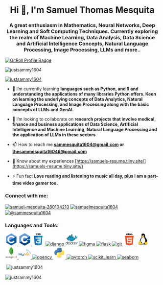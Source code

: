 <h1 align="center">Hi 👋, I'm Samuel Thomas Mesquita</h1>
<h3 align="center">A great enthusiasm in Mathematics, Neural Networks, Deep Learning and Soft Computing Techniques. Currently exploring the realm of Machine Learning, Data Analysis, Data Science and Artificial Intelligence Concepts, Natural Language Processing, Image Processing, LLMs and more..</h3>

<a href="https://gitroll.io/profile/u2XtrDykd8QcQUQxq8R9vJQ1aNak1" target="_blank"><img src="https://gitroll.io/api/badges/profiles/v1/u2XtrDykd8QcQUQxq8R9vJQ1aNak1" alt="GitRoll Profile Badge"/></a>

<p align="left"> <img src="https://komarev.com/ghpvc/?username=justsammy1604&label=Profile%20views&color=0e75b6&style=flat" alt="justsammy1604" /> </p>

<p align="left"> <a href="https://github.com/ryo-ma/github-profile-trophy"><img src="https://github-profile-trophy.vercel.app/?username=justsammy1604" alt="justsammy1604" /></a> </p>

- 🌱 I’m currently learning **languages such as Python, and R and understanding the applications of many libraries Python offers. Keen on learning the underlying concepts of Data Analytics, Natural Language Processing, and Image Processing along with the basic concepts of LLMs and GenAI.**

- 👯 I’m looking to collaborate on **research projects that involve medical, finance and business applications of Data Science, Artificial Intelligence and Machine Learning, Natural Language Processing and the application of LLMs in these sectors**

- 📫 How to reach me **sammesquita1604@gmail.com or thesammesquita16049@gmail.com**

- 📄 Know about my experiences [https://samuels-resume.tiiny.site/](https://samuels-resume.tiiny.site/)

- ⚡ Fun fact **Love reading and listening to music all day, plus I am a part-time video gamer too.**

<h3 align="left">Connect with me:</h3>
<p align="left">
<a href="https://linkedin.com/in/samuel-mesquita-280104210" target="blank"><img align="center" src="https://raw.githubusercontent.com/rahuldkjain/github-profile-readme-generator/master/src/images/icons/Social/linked-in-alt.svg" alt="samuel-mesquita-280104210" height="30" width="40" /></a>
<a href="https://instagram.com/samuelmesquita1604" target="blank"><img align="center" src="https://raw.githubusercontent.com/rahuldkjain/github-profile-readme-generator/master/src/images/icons/Social/instagram.svg" alt="samuelmesquita1604" height="30" width="40" /></a>
<a href="https://medium.com/@sammesquita1604" target="blank"><img align="center" src="https://raw.githubusercontent.com/rahuldkjain/github-profile-readme-generator/master/src/images/icons/Social/medium.svg" alt="@sammesquita1604" height="30" width="40" /></a>
</p>

<h3 align="left">Languages and Tools:</h3>
<p align="left"> <a href="https://www.cprogramming.com/" target="_blank" rel="noreferrer"> <img src="https://raw.githubusercontent.com/devicons/devicon/master/icons/c/c-original.svg" alt="c" width="40" height="40"/> </a> <a href="https://www.w3schools.com/cpp/" target="_blank" rel="noreferrer"> <img src="https://raw.githubusercontent.com/devicons/devicon/master/icons/cplusplus/cplusplus-original.svg" alt="cplusplus" width="40" height="40"/> </a> <a href="https://www.w3schools.com/css/" target="_blank" rel="noreferrer"> <img src="https://raw.githubusercontent.com/devicons/devicon/master/icons/css3/css3-original-wordmark.svg" alt="css3" width="40" height="40"/> </a> <a href="https://www.djangoproject.com/" target="_blank" rel="noreferrer"> <img src="https://cdn.worldvectorlogo.com/logos/django.svg" alt="django" width="40" height="40"/> </a> <a href="https://www.docker.com/" target="_blank" rel="noreferrer"> <img src="https://raw.githubusercontent.com/devicons/devicon/master/icons/docker/docker-original-wordmark.svg" alt="docker" width="40" height="40"/> </a> <a href="https://www.figma.com/" target="_blank" rel="noreferrer"> <img src="https://www.vectorlogo.zone/logos/figma/figma-icon.svg" alt="figma" width="40" height="40"/> </a> <a href="https://flask.palletsprojects.com/" target="_blank" rel="noreferrer"> <img src="https://www.vectorlogo.zone/logos/pocoo_flask/pocoo_flask-icon.svg" alt="flask" width="40" height="40"/> </a> <a href="https://git-scm.com/" target="_blank" rel="noreferrer"> <img src="https://www.vectorlogo.zone/logos/git-scm/git-scm-icon.svg" alt="git" width="40" height="40"/> </a> <a href="https://www.w3.org/html/" target="_blank" rel="noreferrer"> <img src="https://raw.githubusercontent.com/devicons/devicon/master/icons/html5/html5-original-wordmark.svg" alt="html5" width="40" height="40"/> </a> <a href="https://www.linux.org/" target="_blank" rel="noreferrer"> <img src="https://raw.githubusercontent.com/devicons/devicon/master/icons/linux/linux-original.svg" alt="linux" width="40" height="40"/> </a> <a href="https://www.mongodb.com/" target="_blank" rel="noreferrer"> <img src="https://raw.githubusercontent.com/devicons/devicon/master/icons/mongodb/mongodb-original-wordmark.svg" alt="mongodb" width="40" height="40"/> </a> <a href="https://www.mysql.com/" target="_blank" rel="noreferrer"> <img src="https://raw.githubusercontent.com/devicons/devicon/master/icons/mysql/mysql-original-wordmark.svg" alt="mysql" width="40" height="40"/> </a> <a href="https://opencv.org/" target="_blank" rel="noreferrer"> <img src="https://www.vectorlogo.zone/logos/opencv/opencv-icon.svg" alt="opencv" width="40" height="40"/> </a> <a href="https://www.python.org" target="_blank" rel="noreferrer"> <img src="https://raw.githubusercontent.com/devicons/devicon/master/icons/python/python-original.svg" alt="python" width="40" height="40"/> </a> <a href="https://pytorch.org/" target="_blank" rel="noreferrer"> <img src="https://www.vectorlogo.zone/logos/pytorch/pytorch-icon.svg" alt="pytorch" width="40" height="40"/> </a> <a href="https://scikit-learn.org/" target="_blank" rel="noreferrer"> <img src="https://upload.wikimedia.org/wikipedia/commons/0/05/Scikit_learn_logo_small.svg" alt="scikit_learn" width="40" height="40"/> </a> <a href="https://seaborn.pydata.org/" target="_blank" rel="noreferrer"> <img src="https://seaborn.pydata.org/_images/logo-mark-lightbg.svg" alt="seaborn" width="40" height="40"/> </a> </p>

<p>&nbsp;<img align="center" src="https://github-readme-stats.vercel.app/api?username=justsammy1604&show_icons=true&locale=en" alt="justsammy1604" /></p>

<p><img align="center" src="https://github-readme-streak-stats.herokuapp.com/?user=justsammy1604&" alt="justsammy1604" /></p>

